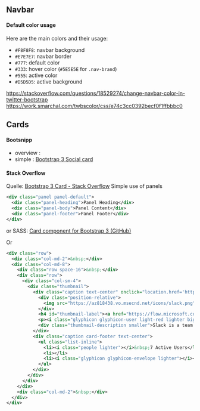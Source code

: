
## Navbar

#### Default color usage

Here are the main colors and their usage:

-   `#F8F8F8`: navbar background
-   `#E7E7E7`: navbar border
-   `#777`: default color
-   `#333`: hover color (`#5E5E5E` for `.nav-brand`)
-   `#555`: active color
-   `#D5D5D5`: active background

https://stackoverflow.com/questions/18529274/change-navbar-color-in-twitter-bootstrap
https://work.smarchal.com/twbscolor/css/e74c3cc0392becf0f1ffbbbc0


## Cards

#### Bootsnipp

- overview : []()
- simple : [Bootstrap 3 Social card](https://bootsnipp.com/snippets/8M2WK)

#### Stack Overflow
Quelle: [Bootstrap 3 Card - Stack Overflow](https://stackoverflow.com/questions/49160572/bootstrap-3-card)
Simple use of panels
```xml
<div class="panel panel-default">
  <div class="panel-heading">Panel Heading</div>
  <div class="panel-body">Panel Content</div>
  <div class="panel-footer">Panel Footer</div>
</div>
```

or SASS: [Card component for Bootstrap 3 (GitHub)](https://github.com/martinbean/bootstrap-3-card)

Or
```xml
<div class="row">
  <div class="col-md-2">&nbsp;</div>
  <div class="col-md-8">
    <div class="row space-16">&nbsp;</div>
    <div class="row">
      <div class="col-sm-4">
        <div class="thumbnail">
          <div class="caption text-center" onclick="location.href='https://flow.microsoft.com/en-us/connectors/shared_slack/slack/'">
            <div class="position-relative">
              <img src="https://az818438.vo.msecnd.net/icons/slack.png" style="width:72px;height:72px;" />
            </div>
            <h4 id="thumbnail-label"><a href="https://flow.microsoft.com/en-us/connectors/shared_slack/slack/" target="_blank">Microsoft Slack</a></h4>
            <p><i class="glyphicon glyphicon-user light-red lighter bigger-120"></i>&nbsp;Auditor</p>
            <div class="thumbnail-description smaller">Slack is a team communication tool, that brings together all of your team communications in one place, instantly searchable and available wherever you go.</div>
          </div>
          <div class="caption card-footer text-center">
            <ul class="list-inline">
              <li><i class="people lighter"></i>&nbsp;7 Active Users</li>
              <li></li>
              <li><i class="glyphicon glyphicon-envelope lighter"></i><a href="#">&nbsp;Help</a></li>
            </ul>
          </div>
        </div>
      </div>
    </div>
    <div class="col-md-2">&nbsp;</div>
  </div>
</div>
```